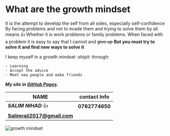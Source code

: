 # What are the growth mindset

  It is the attempt to develop the self from all sides, especially self-confidence
By facing problems and not to evade them and trying to solve them by all means :+1:
Whether it is work problems or family problems.
When faced with a problem it is easy to say that I cannot and ~~give up~~
**But you must try to solve it and find new ways to solve it**

I keep myself in a growth mindset :shipit: through:
```
- Learning 
- Accept the advice 
- Meet new people and make friends 
```

***My site in [GitHub Pages](https://salimrj.github.io/reading-notes/).***

| NAME | contact Info
------------ | -------------
|***SALIM NIHAD*** :thumbsup: | **0782774650**
| **Salimraji2017@gmail.com**
 
![growth mindset](https://www.callcentrehelper.com/images/stories/2018/01/podium-man-perfect-employee-760.png)
